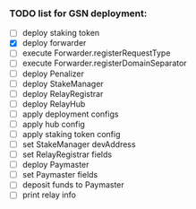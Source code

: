 ### TODO list for GSN deployment:
-[ ] deploy staking token
-[x] deploy forwarder
-[ ] execute Forwarder.registerRequestType
-[ ] execute Forwarder.registerDomainSeparator
-[ ] deploy Penalizer
-[ ] deploy StakeManager
-[ ] deploy RelayRegistrar
-[ ] deploy RelayHub
-[ ] apply deployment configs
-[ ] apply hub config
-[ ] apply staking token config
-[ ] set StakeManager devAddress
-[ ] set RelayRegistrar fields
-[ ] deploy Paymaster
-[ ] set Paymaster fields
-[ ] deposit funds to Paymaster
-[ ] print relay info